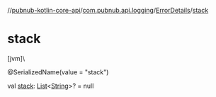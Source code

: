 //[pubnub-kotlin-core-api](../../../index.md)/[com.pubnub.api.logging](../index.md)/[ErrorDetails](index.md)/[stack](stack.md)

# stack

[jvm]\

@SerializedName(value = &quot;stack&quot;)

val [stack](stack.md): [List](https://kotlinlang.org/api/core/kotlin-stdlib/kotlin.collections/-list/index.html)&lt;[String](https://kotlinlang.org/api/core/kotlin-stdlib/kotlin/-string/index.html)&gt;? = null
